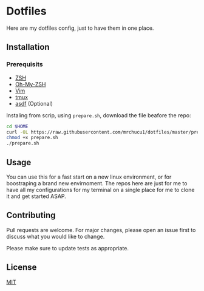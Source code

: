 # Dotfiles

Here are my dotfiles config, just to have them in one place.

## Installation

### Prerequisits
- [ZSH](https://www.zsh.org/)
- [Oh-My-ZSH](https://ohmyz.sh/)
- [Vim](https://www.vim.org/)
- [tmux](https://github.com/tmux/tmux)
- [asdf](https://github.com/asdf-vm/asdf) (Optional)


Instaling from scrip, using `prepare.sh`, download the file beafore the repo:
```bash
cd $HOME
curl -OL https://raw.githubusercontent.com/mrchucu1/dotfiles/master/prepare.sh
chmod +x prepare.sh
./prepare.sh
```

## Usage

You can use this for a fast start on a new linux environment, or for boostraping a brand new envirnoment. The repos here are just for me to have all my configurations for my terminal on a single place for me to clone it and get started ASAP.

## Contributing
Pull requests are welcome. For major changes, please open an issue first to discuss what you would like to change.

Please make sure to update tests as appropriate.

## License
[MIT](https://choosealicense.com/licenses/mit/)
